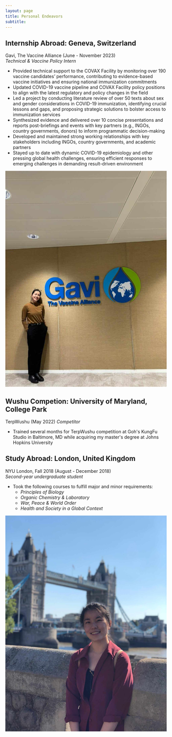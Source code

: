 ```yaml
---
layout: page
title: Personal Endeavors
subtitle: 
---
```


## Internship Abroad: Geneva, Switzerland
Gavi, The Vaccine Alliance  (June - November 2023)  
_Technical & Vaccine Policy Intern_

- Provided technical support to the COVAX Facility by monitoring over 190 vaccine candidates’ performance,
contributing to evidence-based vaccine initiatives and ensuring national immunization commitments
- Updated COVID-19 vaccine pipeline and COVAX Facility policy positions to align with the latest regulatory and
policy changes in the field
- Led a project by conducting literature review of over 50 texts about sex and gender considerations in COVID-19
immunization, identifying crucial lessons and gaps, and proposing strategic solutions to bolster access to
immunization services
- Synthesized evidence and delivered over 10 concise presentations and reports post-briefings and events with key
partners (e.g., INGOs, country governments, donors) to inform programmatic decision-making
- Developed and maintained strong working relationships with key stakeholders including INGOs, country
governments, and academic partners
- Stayed up to date with dynamic COVID-19 epidemiology and other pressing global health challenges, ensuring
efficient responses to emerging challenges in demanding result-driven environment

![](/assets/img/gavi.jpg) 

## Wushu Competion: University of Maryland, College Park
TerpWushu (May 2022)
_Competitor_  

- Trained several months for TerpWushu competition at Goh's KungFu Studio in Baltimore, MD while acquiring my master's degree at Johns Hopkins University


## Study Abroad: London, United Kingdom
NYU London, Fall 2018  (August - December 2018)  
_Second-year undergraduate student_

- Took the following courses to fulfill major and minor requirements:
    - _Principles of Biology_
    - _Organic Chemistry & Laboratory_
    - _War, Peace & World Order_
    - _Health and Society in a Global Context_
      
![](/assets/img/london.jpg)

